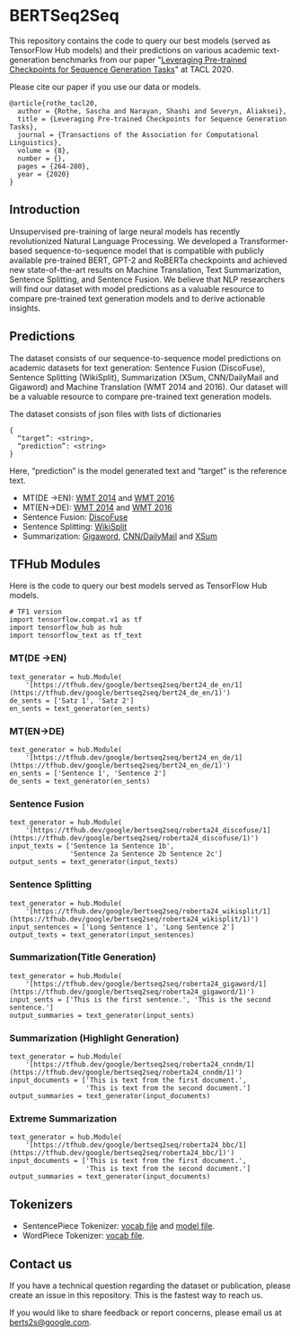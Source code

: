 # BERTSeq2Seq

This repository contains the code to query our best models (served as TensorFlow
Hub models) and their predictions on various academic text-generation
benchmarks from our paper
"[Leveraging Pre-trained Checkpoints for Sequence Generation Tasks](https://www.mitpressjournals.org/doi/pdf/10.1162/tacl_a_00313)"
at TACL 2020.

Please cite our paper if you use our data or models.

```
@article{rothe_tacl20,
  author = {Rothe, Sascha and Narayan, Shashi and Severyn, Aliaksei},
  title = {Leveraging Pre-trained Checkpoints for Sequence Generation Tasks},
  journal = {Transactions of the Association for Computational Linguistics},
  volume = {8},
  number = {},
  pages = {264-280},
  year = {2020}
}
```

## Introduction

Unsupervised pre-training of large neural models has recently revolutionized
Natural Language Processing. We developed a Transformer-based
sequence-to-sequence model that is compatible with publicly available
pre-trained BERT, GPT-2 and RoBERTa checkpoints and achieved new
state-of-the-art results on Machine Translation, Text Summarization, Sentence
Splitting, and Sentence Fusion. We believe that NLP researchers will find our
dataset with model predictions as a valuable resource to compare pre-trained
text generation models and to derive actionable insights.

## Predictions

The dataset consists of our sequence-to-sequence model predictions on academic
datasets for text generation: Sentence Fusion (DiscoFuse), Sentence Splitting
(WikiSplit), Summarization (XSum, CNN/DailyMail and Gigaword) and Machine
Translation (WMT 2014 and 2016). Our dataset will be a valuable resource to
compare pre-trained text generation models.

The dataset consists of json files with lists of dictionaries
```
{
  “target”: <string>,
  “prediction”: <string>
}
```

Here, “prediction” is the model generated text and “target” is the reference
text.

* MT(DE ->EN): [WMT 2014](https://storage.googleapis.com/berts2s-predictions-tacl20/de_en_newstest2014_predictions.json) and [WMT 2016](https://storage.googleapis.com/berts2s-predictions-tacl20/de_en_newstest2016_predictions.json)
* MT(EN->DE): [WMT 2014](https://storage.googleapis.com/berts2s-predictions-tacl20/en_de_newstest2014_predictions.json) and [WMT 2016](https://storage.googleapis.com/berts2s-predictions-tacl20/en_de_newstest2016_predictions.json)
* Sentence Fusion: [DiscoFuse](https://storage.googleapis.com/berts2s-predictions-tacl20/discofuse_predictions.json)
* Sentence Splitting: [WikiSplit](https://storage.googleapis.com/berts2s-predictions-tacl20/wikisplit_predictions.json)
* Summarization: [Gigaword](https://storage.googleapis.com/berts2s-predictions-tacl20/gigaword_predictions.json), [CNN/DailyMail](https://storage.googleapis.com/berts2s-predictions-tacl20/cnndm_predictions.json) and [XSum](https://storage.googleapis.com/berts2s-predictions-tacl20/bbc_xsum_predictions.json)

## TFHub Modules

Here is the code to query our best models served as TensorFlow Hub models.

```
# TF1 version
import tensorflow.compat.v1 as tf
import tensorflow_hub as hub
import tensorflow_text as tf_text
```

### MT(DE ->EN)

```
text_generator = hub.Module(
    '[https://tfhub.dev/google/bertseq2seq/bert24_de_en/1](https://tfhub.dev/google/bertseq2seq/bert24_de_en/1)')
de_sents = ['Satz 1', 'Satz 2']
en_sents = text_generator(en_sents)
```

### MT(EN->DE)

```
text_generator = hub.Module(
    '[https://tfhub.dev/google/bertseq2seq/bert24_en_de/1](https://tfhub.dev/google/bertseq2seq/bert24_en_de/1)')
en_sents = ['Sentence 1', 'Sentence 2']
de_sents = text_generator(en_sents)
```

### Sentence Fusion

```
text_generator = hub.Module(
    '[https://tfhub.dev/google/bertseq2seq/roberta24_discofuse/1](https://tfhub.dev/google/bertseq2seq/roberta24_discofuse/1)')
input_texts = ['Sentence 1a Sentence 1b',
               'Sentence 2a Sentence 2b Sentence 2c']
output_sents = text_generator(input_texts)
```

### Sentence Splitting

```
text_generator = hub.Module(
    '[https://tfhub.dev/google/bertseq2seq/roberta24_wikisplit/1](https://tfhub.dev/google/bertseq2seq/roberta24_wikisplit/1)')
input_sentences = ['Long Sentence 1', 'Long Sentence 2']
output_texts = text_generator(input_sentences)
```

### Summarization(Title Generation)

```
text_generator = hub.Module(
    '[https://tfhub.dev/google/bertseq2seq/roberta24_gigaword/1](https://tfhub.dev/google/bertseq2seq/roberta24_gigaword/1)')
input_sents = ['This is the first sentence.', 'This is the second sentence.']
output_summaries = text_generator(input_sents)
```

### Summarization (Highlight Generation)

```
text_generator = hub.Module(
    '[https://tfhub.dev/google/bertseq2seq/roberta24_cnndm/1](https://tfhub.dev/google/bertseq2seq/roberta24_cnndm/1)')
input_documents = ['This is text from the first document.',
                   'This is text from the second document.']
output_summaries = text_generator(input_documents)
```

### Extreme Summarization

```
text_generator = hub.Module(
    '[https://tfhub.dev/google/bertseq2seq/roberta24_bbc/1](https://tfhub.dev/google/bertseq2seq/roberta24_bbc/1)')
input_documents = ['This is text from the first document.',
                   'This is text from the second document.']
output_summaries = text_generator(input_documents)
```

## Tokenizers

* SentencePiece Tokenizer: [vocab file](https://storage.googleapis.com/berts2s-tokenizers-tacl20/vocab_gpt.vocab) and [model file](https://storage.googleapis.com/berts2s-tokenizers-tacl20/vocab_gpt.model).
* WordPiece Tokenizer: [vocab file](https://storage.googleapis.com/berts2s-tokenizers-tacl20/vocab_wordpieces_wmt14_ende.vocab).

## Contact us

If you have a technical question regarding the dataset or publication, please
create an issue in this repository. This is the fastest way to reach us.

If you would like to share feedback or report concerns, please email us at
berts2s@google.com.


